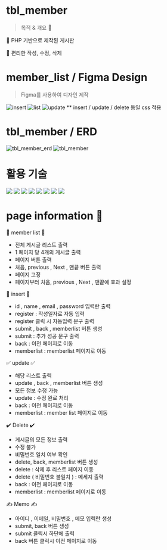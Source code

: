 # tbl_member

> 목적 & 개요 💭
>
> 
 🔨 PHP 기반으로 제작된  게시판 

 
 🔨  편리한 작성, 수정, 삭제  

# member_list / Figma Design 

> Figma를 사용하여 디자인 제작

![insert](https://github.com/HongDawww/tbl_member_/assets/142575028/d77e29ac-75ee-449b-80aa-dde52486d279)
![list](https://github.com/HongDawww/tbl_member_/assets/142575028/ef95af4e-fb9e-43ad-9344-b16c9cff153c)
![update](https://github.com/HongDawww/tbl_member_/assets/142575028/218dcbd2-52aa-4632-a458-3239eb084958)
** insert / update / delete 동일 css 적용

# tbl_member / ERD
![tbl_member_erd](https://github.com/HongDawww/tbl_member/assets/142575028/068b629f-76b4-4372-adc1-20abde11ab5d)
![tbl_member](https://github.com/HongDawww/tbl_member/assets/142575028/ef85ea74-fd77-4e02-872d-5e8f6f847e77)


# 활용 기술
  <div>
   <img src="https://img.shields.io/badge/html5-E34F26?style=for-the-badge&logo=html5&logoColor=white"> 
   <img src="https://img.shields.io/badge/css-1572B6?style=for-the-badge&logo=css3&logoColor=white">
   <img src="https://img.shields.io/badge/github-181717?style=for-the-badge&logo=github&logoColor=white">
   <img src="https://img.shields.io/badge/mariaDB-003545?style=for-the-badge&logo=mariaDB&logoColor=white">
   <img src="https://img.shields.io/badge/PHP-777BB4?style=for-the-badge&logo=php&logoColor=white">
   <img src="https://img.shields.io/badge/Figma-F24E1E?style=for-the-badge&logo=Figma&logoColor=white">
   <img src="https://img.shields.io/badge/VisualStudio-5C2D91?style=for-the-badge&logo=Slack&logoColor=white">
   <img src="https://img.shields.io/badge/bootstrap-7952B3?style=for-the-badge&logo=bootstrap&logoColor=white">
  </div>

# page information 💁
📃 member list 📃
- 전체 게시글 리스트 출력
-  1 페이지 당 4개의 게시글 출력
- 페이지 버튼 출력
- 처음, previous , Next , 맨끝 버튼 출력
- 페이지 고정
- 페이지부터 처음, previous , Next , 맨끝에 효과 설정

📓 insert 📓
  - id , name , email , password 입력란 출력
  - register : 작성일자로 자동 입력
  - register 클릭 시 자동입력 문구 출력
  - submit , back , memberlist 버튼 생성
  - submit : 추가 성공 문구 출력
  - back : 이전 페이지로 이동
  - memberlist : memberlist 페이지로 이동

✅ update ✅
  - 해당 리스트 출력
  - update , back , memberlist 버튼 생성
  - 모든 정보 수정 가능
  - update : 수정 완료 처리
  - back : 이전 페이지로 이동
  - memberlist : member list 페이지로 이동

✔️ Delete ✔️
  - 게시글의 모든 정보 출력
  - 수정 불가
  - 비밀번호 일치 여부 확인
  - delete, back, memberlist 버튼 생성
  - delete : 삭제 후 리스트 페이지 이동
  - delete ( 비밀번호 불일치 ) :  메세지 출력
  - back : 이전 페이지로 이동
  - memberlist : memberlist 페이지로 이동

✍️ Memo ✍️ 
 - 아이디 , 이메일, 비밀번호 , 메모 입력란 생성
 - submit, back 버튼 생성
 - submit 클릭시 하단에 출력
 - back 버튼 클릭시 이전 페이지로 이동 
